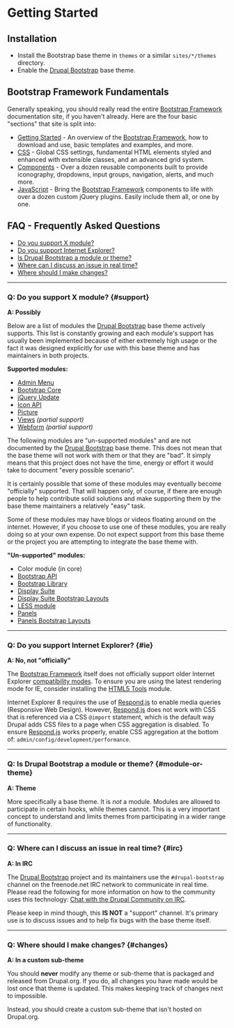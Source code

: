 <!-- @file The "Getting Started" topic. -->
<!-- @defgroup -->
# Getting Started

## Installation
- Install the Bootstrap base theme in `themes` or a similar `sites/*/themes`
  directory.
- Enable the [Drupal Bootstrap] base theme.

## Bootstrap Framework Fundamentals
Generally speaking, you should really read the entire [Bootstrap Framework]
documentation site, if you haven't already. Here are the four basic "sections"
that site is split into:

- [Getting Started](http://getbootstrap.com/getting-started) - An overview of
  the [Bootstrap Framework], how to download and use, basic templates and
  examples, and more.
- [CSS](http://getbootstrap.com/css/) - Global CSS settings, fundamental HTML
  elements styled and enhanced with extensible classes, and an advanced grid
  system.
- [Components](http://getbootstrap.com/components/) - Over a dozen reusable
  components built to provide iconography, dropdowns, input groups, navigation,
  alerts, and much more.
- [JavaScript](http://getbootstrap.com/javascript/) - Bring the
  [Bootstrap Framework] components to life with over a dozen custom jQuery
  plugins. Easily include them all, or one by one.


## FAQ - Frequently Asked Questions

- [Do you support X module?](#support)
- [Do you support Internet Explorer?](#ie)
- [Is Drupal Bootstrap a module or theme?](#module-or-theme)
- [Where can I discuss an issue in real time?](#irc)
- [Where should I make changes?](#changes)

---

### Q: Do you support X module? {#support}
**A: Possibly**

Below are a list of modules the [Drupal Bootstrap] base theme actively supports.
This list is constantly growing and each module's support has usually been
implemented because of either extremely high usage or the fact it was designed
explicitly for use with this base theme and has maintainers in both projects.

**Supported modules:**
- [Admin Menu](https://www.drupal.org/project/admin_menu)
- [Bootstrap Core](https://www.drupal.org/project/bootstrap_core)
- [jQuery Update](https://www.drupal.org/project/jquery_update)
- [Icon API](https://www.drupal.org/project/icon)
- [Picture](https://www.drupal.org/project/picture)
- [Views](https://www.drupal.org/project/picture) _(partial support)_
- [Webform](https://www.drupal.org/project/webform) _(partial support)_

The following modules are "un-supported modules" and are not documented by the
[Drupal Bootstrap] base theme. This does not mean that the base theme will not
work with them or that they are "bad". It simply means that this project does
not have the time, energy or effort it would take to document "every possible
scenario".

It is certainly possible that some of these modules may eventually become
"officially" supported. That will happen only, of course, if there are enough
people to help contribute solid solutions and make supporting them by the base
theme maintainers a relatively "easy" task.

Some of these modules may have blogs or videos floating around on the internet.
However, if you choose to use one of these modules, you are really doing so
at your own expense. Do not expect support from this base theme or the project
you are attempting to integrate the base theme with.

**"Un-supported" modules:**
- Color module (in core)
- [Bootstrap API](https://www.drupal.org/project/bootstrap_api)
- [Bootstrap Library](https://www.drupal.org/project/bootstrap_library)
- [Display Suite](https://www.drupal.org/project/ds)
- [Display Suite Bootstrap Layouts](https://www.drupal.org/project/ds_bootstrap_layouts)
- [LESS module](https://drupal.org/project/less)
- [Panels](https://www.drupal.org/project/panels)
- [Panels Bootstrap Layouts](https://www.drupal.org/project/panels_bootstrap_layouts)

---

### Q: Do you support Internet Explorer? {#ie}
**A: No, not "officially"**

The [Bootstrap Framework] itself does not officially support older Internet
Explorer [compatibility modes](http://getbootstrap.com/getting-started/#support-ie-compatibility-modes).
To ensure you are using the latest rendering mode for IE, consider installing
the [HTML5 Tools](https://drupal.org/project/html5_tools) module.

Internet Explorer 8 requires the use of [Respond.js] to enable media queries
(Responsive Web Design). However, [Respond.js] does not work with CSS that is
referenced via a CSS `@import` statement, which is the default way Drupal
adds CSS files to a page when CSS aggregation is disabled. To ensure
[Respond.js] works properly, enable CSS aggregation at the bottom of:
`admin/config/development/performance`.

---

### Q: Is Drupal Bootstrap a module or theme? {#module-or-theme}
**A: Theme**

More specifically a base theme. It is _not_ a module. Modules are allowed to
participate in certain hooks, while themes cannot. This is a very important
concept to understand and limits themes from participating in a wider range of
functionality.

---

### Q: Where can I discuss an issue in real time? {#irc}
**A: In IRC**

The [Drupal Bootstrap] project and its maintainers use the `#drupal-bootstrap`
channel on the freenode.net IRC network to communicate in real time. Please read
the following for more information on how to the community uses this technology:
[Chat with the Drupal Community on IRC](https://www.drupal.org/irc).

Please keep in mind though, this **IS NOT** a "support" channel. It's primary
use is to discuss issues and to help fix bugs with the base theme itself.

---

### Q: Where should I make changes? {#changes}
**A: In a custom sub-theme**

You should **never** modify any theme or sub-theme that is packaged and released
from Drupal.org. If you do, all changes you have made would be lost once that
theme is updated. This makes keeping track of changes next to impossible.

Instead, you should create a custom sub-theme that isn't hosted on Drupal.org.

[Respond.js]: https://github.com/scottjehl/Respond
[Drush]: http://www.drush.org
[Drupal Bootstrap]: https://www.drupal.org/project/bootstrap
[Bootstrap Framework]: http://getbootstrap.com
[jQuery Update]: https://drupal.org/project/jquery_update
